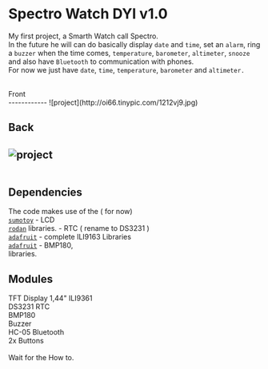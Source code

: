 Spectro Watch DYI v1.0
=========

 My first project, a Smarth Watch call Spectro.
<br>
In the future he will can do basically display `date` and `time`, set an `alarm`, ring a `buzzer` when the time comes, `temperature`, `barometer`, `altimeter`, `snooze` and also have `Bluetooth` to communication with phones.<br>
For now we just have `date`, `time`, `temperature`, `barometer` and `altimeter. `<br>

<br>
Front <br>
------------
![project](http://oi66.tinypic.com/1212vj9.jpg)<br>

Back <br>
------------
![project](http://i63.tinypic.com/1smutd.jpg)<br>
<br>
<br>
Dependencies
------------

The code makes use of the ( for now)<br>
[`sumotoy`](https://github.com/sumotoy/TFT_ILI9163C) - LCD<br>
[`rodan`](https://github.com/rodan/ds3231) libraries. - RTC ( rename to DS3231 )<br>
[`adafruit`](https://github.com/adafruit/Adafruit-GFX-Library) - complete ILI9163 Libraries<br>
[`adafruit`](https://github.com/adafruit/Adafruit-BMP085-Library) - BMP180, <br>libraries.<br>

Modules 
------------

TFT Display 1,44" ILI9361 <br>
DS3231 RTC <br>
BMP180<br>
Buzzer<br>
HC-05 Bluetooth <br>
2x Buttons<br>
<br>
Wait for the How to.
